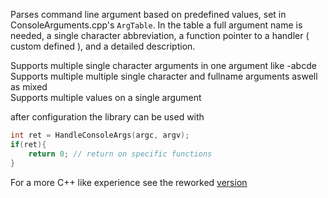 Parses command line argument based on predefined values, set in ConsoleArguments.cpp's ```ArgTable```. In the table a full argument name is needed, a single character abbreviation, a function pointer to a handler ( custom defined ), and a detailed description.

Supports multiple single character arguments in one argument like -abcde</br>
Supports multiple multiple single character and fullname arguments aswell as mixed</br>
Supports multiple values on a single argument

after configuration the library can be used with
```C
int ret = HandleConsoleArgs(argc, argv);
if(ret){
	return 0; // return on specific functions
}
```
For a more C++ like experience see the reworked [version](https://github.com/Imrekorf/ConsoleArgumentCpp)
